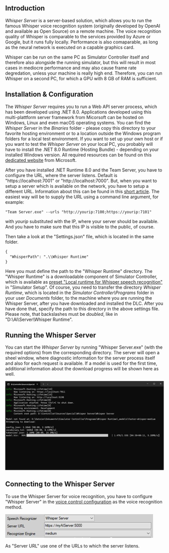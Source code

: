 ## Introduction

*Whisper Server* is a server-based solution, which allows you to run the famous Whisper voice recognition system (originally developed by OpenAI and available as Open Source) on a remote machine. The voice recognition quality of Whisper is comparable to the services provided by Azure or Google, but it runs fully locally. Performance is also comaparable, as long as the neural network is executed on a capable graphics card.

Whisper can be run on the same PC as Simulator Controller itself and therefore also alongside the running simulator, but this will result in most cases in mediocre performance and may also cause frame rate degredation, unless your machine is really high end. Therefore, you can run Whisper on a second PC, for which a GPU with 8 GB of RAM is sufficient.

## Installation & Configuration

The *Whisper Server* requires you to run a Web API server process, which has been developed using .NET 8.0. Applications developed using this multi-plattform server framework from Micorsoft can be hosted on Windows, Linux and even macOS operating systems. You can find the *Whisper Server* in the *Binaries* folder - please copy this directory to your favorite hosting environment or to a location outside the Windows program folders for a local test environment. If you want to set up your own host or if you want to test the *Whisper Server* on your local PC, you probably will have to install the .NET 8.0 Runtime (Hosting Bundle) - depending on your installed Windows version. All required resources can be found on this [dedicated website](https://dotnet.microsoft.com/en-us/download/dotnet/8.0) from Microsoft.

After you have installed .NET Runtime 8.0 and the Team Server, you have to configure the URL, where the server listens. Default is "https://localhost:7001" or "http://localhost:7000". But, when you want to setup a server which is available on the network, you have to setup a different URL. Information about this can be found in this [short article](https://andrewlock.net/5-ways-to-set-the-urls-for-an-aspnetcore-app/). The easiest way will be to supply the URL using a command line argument, for example:

	"Team Server.exe" --urls "http://yourip:7100;https://yourip:7101"

with *yourip* substituted with the IP, where your server should be available. And you have to make sure that this IP is visible to the public, of course.

Then take a look at the "Settings.json" file, which is located in the same folder.

	{
	  "WhisperPath": ".\\Whisper Runtime"
	}

Here you must define the path to the "Whisper Runtime" directory. The "Whisper Runtime" is a downloadable component of Simulator Controller, which is available as [preset "Local runtime for Whisper speech recognition"](https://github.com/SeriousOldMan/Simulator-Controller/wiki/Installation-&-Configuration#presets--special-configurations) in "Simulator Setup". Of course, you need to transfer the directory *Whisper Runtime*, which is located in the *Simulator Controller\Programs* folder in your user *Documents* folder, to the machine where you are running the Whisper Server, after you have downloaded and installed the DLC. After you have done that, specify the path to this directory in the above settings file. Please note, that backslashes must be *doubled*, like in "D:\\AI\\Server\\Whisper Runtime".

## Running the Whisper Server

You can start the *Whisper Server* by running "Whisper Server.exe" (with the required options) from the corresponding directory. The server will open a sheel window, where diagnostic information for the server process itself and also for each request is available. If a model is used for the first time, additional information about the download progress will be shown here as well.

![](https://github.com/SeriousOldMan/Simulator-Controller/blob/main/Docs/Images/Whisper%20Model%20Download.JPG)

## Connecting to the Whisper Server

To use the Whisper Server for voice recognition, you have to configure "Whisper Server" in the [voice control configuration](https://github.com/SeriousOldMan/Simulator-Controller/wiki/Installation-&-Configuration#whisper-runtime) as the voice recognition method.

![](https://github.com/SeriousOldMan/Simulator-Controller/blob/main/Docs/Images/Configuration%20Tab%207%20Whisper%20Server.JPG)

As "Server URL" use one of the URLs to which the server listens.